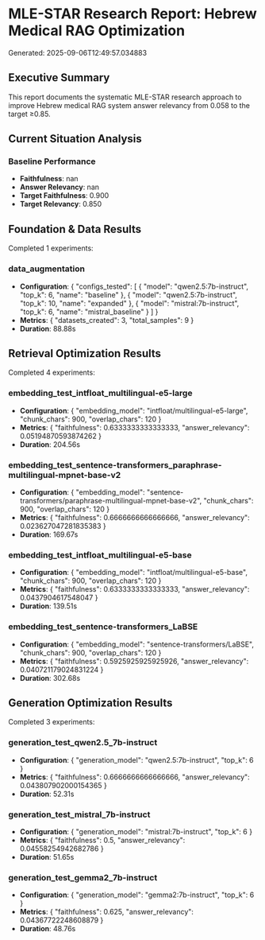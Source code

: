 # MLE-STAR Research Report: Hebrew Medical RAG Optimization
Generated: 2025-09-06T12:49:57.034883

## Executive Summary

This report documents the systematic MLE-STAR research approach to improve
Hebrew medical RAG system answer relevancy from 0.058 to the target ≥0.85.

## Current Situation Analysis

### Baseline Performance
- **Faithfulness**: nan
- **Answer Relevancy**: nan
- **Target Faithfulness**: 0.900
- **Target Relevancy**: 0.850

## Foundation & Data Results

Completed 1 experiments:

### data_augmentation
- **Configuration**: {
  "configs_tested": [
    {
      "model": "qwen2.5:7b-instruct",
      "top_k": 6,
      "name": "baseline"
    },
    {
      "model": "qwen2.5:7b-instruct",
      "top_k": 10,
      "name": "expanded"
    },
    {
      "model": "mistral:7b-instruct",
      "top_k": 6,
      "name": "mistral_baseline"
    }
  ]
}
- **Metrics**: {
  "datasets_created": 3,
  "total_samples": 9
}
- **Duration**: 88.88s

## Retrieval Optimization Results

Completed 4 experiments:

### embedding_test_intfloat_multilingual-e5-large
- **Configuration**: {
  "embedding_model": "intfloat/multilingual-e5-large",
  "chunk_chars": 900,
  "overlap_chars": 120
}
- **Metrics**: {
  "faithfulness": 0.6333333333333333,
  "answer_relevancy": 0.05194870593874262
}
- **Duration**: 204.56s

### embedding_test_sentence-transformers_paraphrase-multilingual-mpnet-base-v2
- **Configuration**: {
  "embedding_model": "sentence-transformers/paraphrase-multilingual-mpnet-base-v2",
  "chunk_chars": 900,
  "overlap_chars": 120
}
- **Metrics**: {
  "faithfulness": 0.6666666666666666,
  "answer_relevancy": 0.023627047281835383
}
- **Duration**: 169.67s

### embedding_test_intfloat_multilingual-e5-base
- **Configuration**: {
  "embedding_model": "intfloat/multilingual-e5-base",
  "chunk_chars": 900,
  "overlap_chars": 120
}
- **Metrics**: {
  "faithfulness": 0.6333333333333333,
  "answer_relevancy": 0.0437904617548047
}
- **Duration**: 139.51s

### embedding_test_sentence-transformers_LaBSE
- **Configuration**: {
  "embedding_model": "sentence-transformers/LaBSE",
  "chunk_chars": 900,
  "overlap_chars": 120
}
- **Metrics**: {
  "faithfulness": 0.5925925925925926,
  "answer_relevancy": 0.040721179024831224
}
- **Duration**: 302.68s

## Generation Optimization Results

Completed 3 experiments:

### generation_test_qwen2.5_7b-instruct
- **Configuration**: {
  "generation_model": "qwen2.5:7b-instruct",
  "top_k": 6
}
- **Metrics**: {
  "faithfulness": 0.6666666666666666,
  "answer_relevancy": 0.043807902000154365
}
- **Duration**: 52.31s

### generation_test_mistral_7b-instruct
- **Configuration**: {
  "generation_model": "mistral:7b-instruct",
  "top_k": 6
}
- **Metrics**: {
  "faithfulness": 0.5,
  "answer_relevancy": 0.04558254942682786
}
- **Duration**: 51.65s

### generation_test_gemma2_7b-instruct
- **Configuration**: {
  "generation_model": "gemma2:7b-instruct",
  "top_k": 6
}
- **Metrics**: {
  "faithfulness": 0.625,
  "answer_relevancy": 0.04367722248608879
}
- **Duration**: 48.76s
